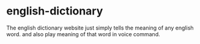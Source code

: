 # english-dictionary
The english dictionary website just simply tells the meaning of any english word.
and also play  meaning  of that word in voice command.
